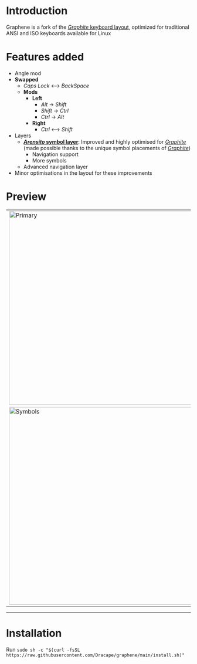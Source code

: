 [graphite]: https://github.com/rdavison/graphite-layout "Graphite is a highly optimized, well balanced, general purpose keyboard layout designed to accommodate the real world needs of typists looking for a great “out-of-the-box” experience. Its design incorporates many contemporary theories about layouts to find a balance between comfort and speed. In addition to its impressive performance in metrics, Graphite has also been extensively tested and validated through real-world usage."

# Introduction
Graphene is a fork of the [*Graphite* keyboard layout][graphite], optimized for traditional ANSI and ISO keyboards available for Linux

# Features added
- Angle mod
- **Swapped**
  - *Caps Lock* <—> *BackSpace*
  - **Mods**
    - **Left**
      - *Alt* -> *Shift*
      - *Shift* -> *Ctrl*
      - *Ctrl* -> *Alt*
    - **Right**
      - *Ctrl* <—> *Shift*
- Layers
  - **[*Arensito* symbol layer](https://www.pvv.org/~hakonhal/main.cgi/keyboard "The homepage for the *Arensito* layout")**: Improved and highly optimised for [*Graphite*][graphite] (made possible thanks to the unique symbol placements of [*Graphite*][graphite])
    - Navigation support
    - More symbols
  - Advanced navigation layer
- Minor optimisations in the layout for these improvements

# Preview
<table>
  <tr>
    <td><img width="1365" height="529" alt="Primary" src="https://github.com/user-attachments/assets/34bb52a8-1e2e-4276-bdbc-791fe1d32f5d" /></td>
    <td><img src="https://github.com/user-attachments/assets/eee2a270-d7f8-4ebb-a700-0384503510df" alt="Shift" width="100%"/></td>
  </tr>
  <tr>
    <td><img width="1366" height="539" alt="Symbols" src="https://github.com/user-attachments/assets/7218f2b7-84b1-4dc8-9d04-64fe05258106" /></td>
    <td><img width="1348" height="518" alt="Advanced" src="https://github.com/user-attachments/assets/ff0321ba-9773-49ab-a8a5-34d80c22dccc" /></td>
  </tr>
</table>

---

# Installation
Run `sudo sh -c "$(curl -fsSL https://raw.githubusercontent.com/Dracape/graphene/main/install.sh)"`

